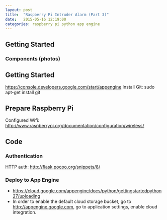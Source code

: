 ```yaml
---
layout: post
title:  "Raspberry Pi Intruder Alarm (Part 3)"
date:   2015-05-16 12:19:00
categories: raspberry pi python app engine
---
```


## Getting Started

### Components (photos)

## Getting Started

https://console.developers.google.com/start/appengine
Install Git: sudo apt-get install git

## Prepare Raspberry Pi

Configured Wifi: http://www.raspberrypi.org/documentation/configuration/wireless/

## Code

### Authentication

HTTP auth: http://flask.pocoo.org/snippets/8/

### Deploy to App Engine

* https://cloud.google.com/appengine/docs/python/gettingstartedpython27/uploading
* In order to enable the default cloud storage bucket, go to http://appengine.google.com, go to application settings, enable cloud integration.
